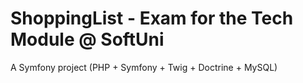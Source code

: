 ShoppingList - Exam for the Tech Module @ SoftUni
==========================================================

A Symfony project (PHP + Symfony + Twig + Doctrine + MySQL)